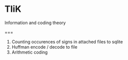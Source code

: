 TIiK
====

Information and coding theory

===

1. Counting occurences of signs in attached files to sqlite
2. Huffman encode / decode to file
3. Arithmetic coding
